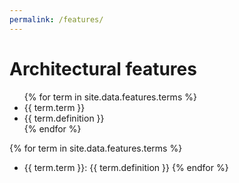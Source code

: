 ```yaml
---
permalink: /features/
---
```

# Architectural features


<ul>
{% for term in site.data.features.terms %}
  <li>
      {{ term.term }}
  </li>
  <li>
      {{ term.definition }}
  </li>
{% endfor %}
</ul>

{% for term in site.data.features.terms %}
  * {{ term.term }}: {{ term.definition }}
{% endfor %}

  
